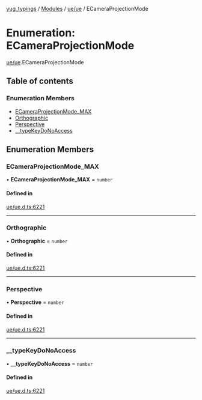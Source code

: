 [yug_typings](../README.md) / [Modules](../modules.md) / [ue/ue](../modules/ue_ue.md) / ECameraProjectionMode

# Enumeration: ECameraProjectionMode

[ue/ue](../modules/ue_ue.md).ECameraProjectionMode

## Table of contents

### Enumeration Members

- [ECameraProjectionMode\_MAX](ue_ue.ECameraProjectionMode.md#ecameraprojectionmode_max)
- [Orthographic](ue_ue.ECameraProjectionMode.md#orthographic)
- [Perspective](ue_ue.ECameraProjectionMode.md#perspective)
- [\_\_typeKeyDoNoAccess](ue_ue.ECameraProjectionMode.md#__typekeydonoaccess)

## Enumeration Members

### ECameraProjectionMode\_MAX

• **ECameraProjectionMode\_MAX** = `number`

#### Defined in

[ue/ue.d.ts:6221](https://github.com/YugMetaverse/yug_typings/blob/25cad34/ue/ue.d.ts#L6221)

___

### Orthographic

• **Orthographic** = `number`

#### Defined in

[ue/ue.d.ts:6221](https://github.com/YugMetaverse/yug_typings/blob/25cad34/ue/ue.d.ts#L6221)

___

### Perspective

• **Perspective** = `number`

#### Defined in

[ue/ue.d.ts:6221](https://github.com/YugMetaverse/yug_typings/blob/25cad34/ue/ue.d.ts#L6221)

___

### \_\_typeKeyDoNoAccess

• **\_\_typeKeyDoNoAccess** = `number`

#### Defined in

[ue/ue.d.ts:6221](https://github.com/YugMetaverse/yug_typings/blob/25cad34/ue/ue.d.ts#L6221)

